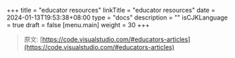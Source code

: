 +++
title = "educator resources"
linkTitle = "educator resources"
date = 2024-01-13T19:53:38+08:00
type = "docs"
description = ""
isCJKLanguage = true
draft = false
[menu.main]
    weight = 30
+++

> 原文: [https://code.visualstudio.com/#educators-articles](https://code.visualstudio.com/#educators-articles)
